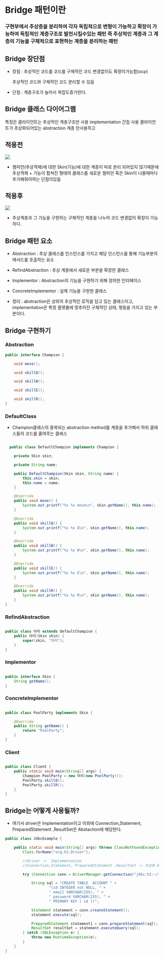 # Bridge 패턴이란

### 구현부에서 추상층을 분리하여 각자 독립적으로 변형이 가능하고 확장이 가능하여 독립적인 계층구조로 발전시킬수있는 패턴 즉 추상적인 계층과 그 계층의 기능을 구체적으로 표현하는 계층을 분리하는 패턴

## Bridge 장단점

- 장점 :
추상적인 코드를 코드를 구체적인 코드 변경없이도 확장이가능함(ocp)

  
   추상적인 코드와 구체적인 코드 분리할 수 있음
  

- 단점 :
 계층구조가 늘어서 복잡도증가한다.





## Bridge 클래스 다이어그램
특징은 클라이언트는 추상적인 계층구조만 사용 implementation 간접 사용
클라이언트가 추상화되어있는 abstraction 계층 만사용하고 


## 적용전 
![](https://velog.velcdn.com/images/ddh963963/post/1b7bd651-8b15-48c3-b712-c15d77c513c8/image.png)

- 챔피언(추상객체)에 대한 Skin(기능)에 대한 계층이 따로 분리 되어있지 않기때문에 추상객체 + 기능이 합쳐진 형태의 클래스를 새로운 챔피언 혹은 Skin이 나올때마다 추가해줘야하는 단점이있음

## 적용후
![](https://velog.velcdn.com/images/ddh963963/post/2eb804b0-0d10-48b4-934d-5f35c49cc703/image.jpg)

- 추상계층과 그 기능을 구현하는 구체적인 계층을 나누어 코드 변경없이 확장이 가능하다.



## Bridge 패턴 요소
- Abstraction : 추상 클래스를 인스턴스를 가지고 해당 인스턴스를 통해 기능부분의 메서드를 호출하는 요소

 

- RefindAbstraction : 추상 계층에서 새로운 부분을 확장한 클래스

 
 

- Implementor : Abstraction의 기능을 구현하기 위해 정의한 인터페이스

 

- ConcreteImplementor : 실제 기능을 구현한 클래스


- 정리 : abstraction은 상위의 추상적인 로직을 담고 있는 클래스이고, implementation은 특정 플랫폼에 맞추어진 구체적인 상태, 행동을 가지고 있는 부분이다.


## Bridge 구현하기

### Abstraction
```java 
public interface Champion {

    void move();

    void skillQ();

    void skillW();

    void skillE();

    void skillR();
}

```


### DefaultClass

- Champion클래스의 중복되는 abstraction method를 계층을 추가해서 하위 클래스들의 코드를 줄여주는 클래스

```java 

  public class DefaultChampion implements Champion {

    private Skin skin;

    private String name;

    public DefaultChampion(Skin skin, String name) {
        this.skin = skin;
        this.name = name;
    }

    @Override
    public void move() {
        System.out.printf("%s %s move\n", skin.getName(), this.name);
    }

    @Override
    public void skillQ() {
        System.out.printf("%s %s Q\n", skin.getName(), this.name);
    }

    @Override
    public void skillW() {
        System.out.printf("%s %s W\n", skin.getName(), this.name);
    }

    @Override
    public void skillE() {
        System.out.printf("%s %s E\n", skin.getName(), this.name);
    }

    @Override
    public void skillR() {
        System.out.printf("%s %s R\n", skin.getName(), this.name);
    }
}


```

### RefindAbstraction
```java 

public class 아리 extends DefaultChampion {
    public 아리(Skin skin) {
        super(skin, "아리");
    }
}

```

### Implementor
```java 

public interface Skin {
    String getName();
}


```


### ConcreteImplementor
```java 

public class PoolParty implements Skin {

    @Override
    public String getName() {
        return "PoolParty";
    }
}


```


### Client
```java 

public class Client {
    public static void main(String[] args) {
        Champion PoolParty = new 아리(new PoolParty());
        PoolParty.skillQ();
        PoolParty.skillR();
    }
}


```



## Bridge는 어떻게 사용될까?

- 여기서 driver은 Implementation이고 이외에 Connection,Statement, PreparedStatement ,ResultSet은 Abstaction에 해당한다.


```java
public class JdbcExample {

    public static void main(String[] args) throws ClassNotFoundException {
        Class.forName("org.h2.Driver");

        //driver ->  Implementation
        //Connection,Statement, PreparedStatement ,ResultSet -> 추상화 Abstraction

        try (Connection conn = DriverManager.getConnection("jdbc:h2:~/test", "sa", "")) {

            String sql = "CREATE TABLE  ACCOUNT " +
                    "(id INTEGER not NULL, " +
                    " email VARCHAR(255), " +
                    " password VARCHAR(255), " +
                    " PRIMARY KEY ( id ))";

            Statement statement = conn.createStatement();
            statement.execute(sql);

            PreparedStatement statement1 = conn.prepareStatement(sql);
            ResultSet resultSet = statement.executeQuery(sql);
        } catch (SQLException e) {
            throw new RuntimeException(e);
        }
    }
}

```


